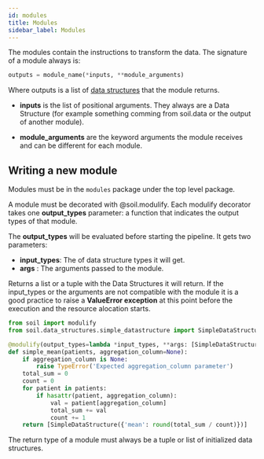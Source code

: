 ```yaml
---
id: modules
title: Modules
sidebar_label: Modules
---
```


The modules contain the instructions to transform the data. The signature of a module always is:

```py
outputs = module_name(*inputs, **module_arguments)
```

Where outputs is a list of [data structures](data-structures) that the module returns.

* **inputs** is the list of positional arguments. They always are a Data Structure (for example something comming from soil.data or the output of another module).

* **module_arguments** are the keyword arguments the module receives and can be different for each module.

## Writing a new module

Modules must be in the `modules` package under the top level package.

A module must be decorated with @soil.modulify. Each modulify decorator takes one **output_types** parameter: a function that indicates the output types of that module.

The **output_types** will be evaluated before starting the pipeline. It gets two parameters:
* **input_types**: The of data structure types it will get.
* **args** : The arguments passed to the module.

Returns a list or a tuple with the Data Structures it will return. If the input_types or the arguments are not compatible with the module it is a good practice to raise a **ValueError exception** at this point before the execution and the resource alocation starts.

```py
from soil import modulify
from soil.data_structures.simple_datastructure import SimpleDataStructure

@modulify(output_types=lambda *input_types, **args: [SimpleDataStructure])
def simple_mean(patients, aggregation_column=None):
    if aggregation_column is None:
        raise TypeError('Expected aggregation_column parameter')
    total_sum = 0
    count = 0
    for patient in patients:
        if hasattr(patient, aggregation_column):
            val = patient[aggregation_column]
            total_sum += val
            count += 1
    return [SimpleDataStructure({'mean': round(total_sum / count)})]
```

The return type of a module must always be a tuple or list of initialized data structures.

